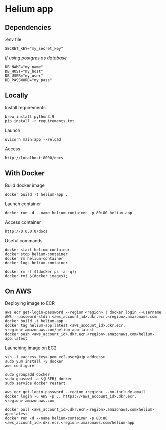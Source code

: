 # Helium app

Dependencies
-------
.env file

    SECRET_KEY="my_secret_key"

*If using postgres as database*

    DB_NAME="my_name"
    DB_HOST="my_host"
    DB_USER="my_user"
    DB_PASSWORD="my_pass"

Locally
-------
Install requirements

    brew install python3.9
    pip install -r requirements.txt

Launch

    uvicorn main:app --reload

Access

    http://localhost:8000/docs

With Docker
-------
Build docker image

    docker build -t helium-app .

Launch container

    docker run -d --name helium-container -p 80:80 helium-app

Access container

    http://0.0.0.0/docs

Useful commands

    docker start helium-container
    docker stop helium-container
    docker rm helium-container
    docker logs helium-container

    docker rm -f $(docker ps -a -q);
    docker rmi $(docker images);

On AWS
-------
Deploying image to ECR

    aws ecr get-login-password --region <region> | docker login --username AWS --password-stdin <aws_account_id>.dkr.ecr.<region>.amazonaws.com
    docker build -t helium-app .
    docker tag helium-app:latest <aws_account_id>.dkr.ecr.<region>.amazonaws.com/helium-app:latest
    docker push <aws_account_id>.dkr.ecr.<region>.amazonaws.com/helium-app:latest

Launching image on EC2

    ssh -i <access_key>.pem ec2-user@<ip_address>
    sudo yum install -y docker
    aws configure
 
    sudo groupadd docker
    sudo gpasswd -a ${USER} docker
    sudo service docker restart

    aws ecr get-login-password --region <region> --no-include-email
    docker login -u AWS -p .. https://<aws_account_id>.dkr.ecr.<region>.amazonaws.com

    docker pull <aws_account_id>.dkr.ecr.<region>.amazonaws.com/helium-app:latest
    docker run -d --name helium-container -p 80:80 <aws_account_id>.dkr.ecr.<region>.amazonaws.com/helium-app

